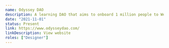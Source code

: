 ```yaml
---
name: Odyssey DAO
description: A learning DAO that aims to onboard 1 million people to Web3 by providing free, high-quality education.
date: "2021-11-01"
status: Present
link: https://www.odysseydao.com/
linkDescription: View website
roles: ["Designer"]
---
```

